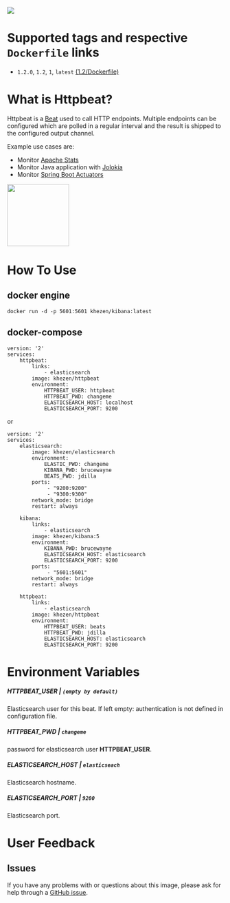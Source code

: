 [![](https://images.microbadger.com/badges/image/khezen/httpbeat.svg)](https://hub.docker.com/r/khezen/httpbeat/)

# Supported tags and respective `Dockerfile` links

* `1.2.0`, `1.2`, `1`, `latest` [(1.2/Dockerfile)](https://github.com/Khezen/docker-kibana/blob/5.0/Dockerfile)

# What is Httpbeat?
Httpbeat is a [Beat](https://www.elastic.co/products/beats) used to call HTTP endpoints.
Multiple endpoints can be configured which are polled in a regular interval and the result is shipped to the configured output channel.

Example use cases are:
* Monitor [Apache Stats](https://httpd.apache.org/docs/2.4/mod/mod_status.html)
* Monitor Java application with [Jolokia](https://jolokia.org)
* Monitor [Spring Boot Actuators](http://docs.spring.io/spring-boot/docs/current/reference/htmlsingle/#production-ready)

[<img src="https://static-www.elastic.co/fr/assets/blt121ead33d4ed1f55/icon-beats-bb.svg?q=455" width="144" height="144">](https://www.elastic.co/fr/products/beats)

# How To Use

## docker engine

```
docker run -d -p 5601:5601 khezen/kibana:latest   
```

## docker-compose
```
version: '2'
services:    
    httpbeat:
        links:
            - elasticsearch
        image: khezen/httpbeat
        environment:
            HTTPBEAT_USER: httpbeat
            HTTPBEAT_PWD: changeme
            ELASTICSEARCH_HOST: localhost
            ELASTICSEARCH_PORT: 9200

```
or

```
version: '2'
services:
    elasticsearch:
        image: khezen/elasticsearch
        environment:
            ELASTIC_PWD: changeme
            KIBANA_PWD: brucewayne
            BEATS_PWD: jdilla
        ports:
             - "9200:9200"
             - "9300:9300"
        network_mode: bridge
        restart: always

    kibana:
        links:
            - elasticsearch
        image: khezen/kibana:5
        environment:
            KIBANA_PWD: brucewayne
            ELASTICSEARCH_HOST: elasticsearch
            ELASTICSEARCH_PORT: 9200
        ports:
             - "5601:5601"
        network_mode: bridge
        restart: always
    
    httpbeat:
        links:
            - elasticsearch
        image: khezen/httpbeat
        environment:
            HTTPBEAT_USER: beats
            HTTPBEAT_PWD: jdilla
            ELASTICSEARCH_HOST: elasticsearch
            ELASTICSEARCH_PORT: 9200

```
# Environment Variables

##### HTTPBEAT_USER | `(empty by default)`
Elasticsearch user for this beat. If left empty: authentication is not defined in configuration file.

##### HTTPBEAT_PWD | `changeme`
password for elasticsearch user **HTTPBEAT_USER**.

##### ELASTICSEARCH_HOST | `elasticseach`
Elasticsearch hostname.

##### ELASTICSEARCH_PORT | `9200`
Elasticsearch port.

# User Feedback
## Issues
If you have any problems with or questions about this image, please ask for help through a [GitHub issue](https://github.com/Khezen/docker-httpbeat/issues).
